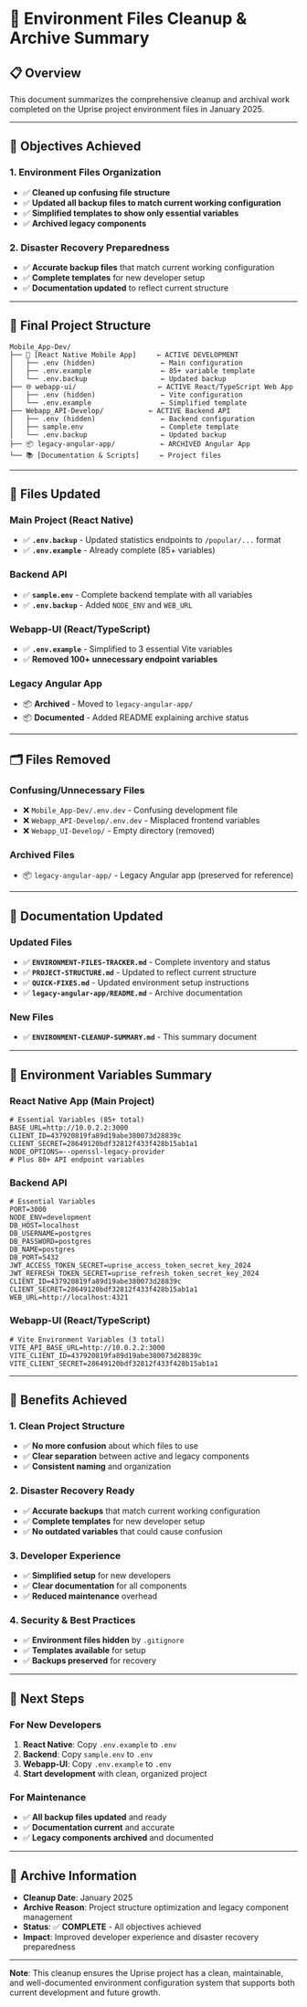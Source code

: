 # 🧹 Environment Files Cleanup & Archive Summary

## 📋 **Overview**
This document summarizes the comprehensive cleanup and archival work completed on the Uprise project environment files in January 2025.

---

## 🎯 **Objectives Achieved**

### **1. Environment Files Organization**
- ✅ **Cleaned up confusing file structure**
- ✅ **Updated all backup files to match current working configuration**
- ✅ **Simplified templates to show only essential variables**
- ✅ **Archived legacy components**

### **2. Disaster Recovery Preparedness**
- ✅ **Accurate backup files** that match current working configuration
- ✅ **Complete templates** for new developer setup
- ✅ **Documentation updated** to reflect current structure

---

## 📁 **Final Project Structure**

```
Mobile_App-Dev/
├── 📱 [React Native Mobile App]     ← ACTIVE DEVELOPMENT
│   ├── .env (hidden)                ← Main configuration
│   ├── .env.example                 ← 85+ variable template
│   └── .env.backup                  ← Updated backup
├── 🌐 webapp-ui/                    ← ACTIVE React/TypeScript Web App
│   ├── .env (hidden)                ← Vite configuration
│   └── .env.example                 ← Simplified template
├── Webapp_API-Develop/           ← ACTIVE Backend API
│   ├── .env (hidden)                ← Backend configuration
│   ├── sample.env                   ← Complete template
│   └── .env.backup                  ← Updated backup
├── 📦 legacy-angular-app/           ← ARCHIVED Angular App
└── 📚 [Documentation & Scripts]     ← Project files
```

---

## 🔄 **Files Updated**

### **Main Project (React Native)**
- ✅ **`.env.backup`** - Updated statistics endpoints to `/popular/...` format
- ✅ **`.env.example`** - Already complete (85+ variables)

### **Backend API**
- ✅ **`sample.env`** - Complete backend template with all variables
- ✅ **`.env.backup`** - Added `NODE_ENV` and `WEB_URL`

### **Webapp-UI (React/TypeScript)**
- ✅ **`.env.example`** - Simplified to 3 essential Vite variables
- ✅ **Removed 100+ unnecessary endpoint variables**

### **Legacy Angular App**
- 📦 **Archived** - Moved to `legacy-angular-app/`
- 📦 **Documented** - Added README explaining archive status

---

## 🗂️ **Files Removed**

### **Confusing/Unnecessary Files**
- ❌ `Mobile_App-Dev/.env.dev` - Confusing development file
- ❌ `Webapp_API-Develop/.env.dev` - Misplaced frontend variables
- ❌ `Webapp_UI-Develop/` - Empty directory (removed)

### **Archived Files**
- 📦 `legacy-angular-app/` - Legacy Angular app (preserved for reference)

---

## 📝 **Documentation Updated**

### **Updated Files**
- ✅ **`ENVIRONMENT-FILES-TRACKER.md`** - Complete inventory and status
- ✅ **`PROJECT-STRUCTURE.md`** - Updated to reflect current structure
- ✅ **`QUICK-FIXES.md`** - Updated environment setup instructions
- ✅ **`legacy-angular-app/README.md`** - Archive documentation

### **New Files**
- ✅ **`ENVIRONMENT-CLEANUP-SUMMARY.md`** - This summary document

---

## 🔧 **Environment Variables Summary**

### **React Native App (Main Project)**
```env
# Essential Variables (85+ total)
BASE_URL=http://10.0.2.2:3000
CLIENT_ID=437920819fa89d19abe380073d28839c
CLIENT_SECRET=28649120bdf32812f433f428b15ab1a1
NODE_OPTIONS=--openssl-legacy-provider
# Plus 80+ API endpoint variables
```

### **Backend API**
```env
# Essential Variables
PORT=3000
NODE_ENV=development
DB_HOST=localhost
DB_USERNAME=postgres
DB_PASSWORD=postgres
DB_NAME=postgres
DB_PORT=5432
JWT_ACCESS_TOKEN_SECRET=uprise_access_token_secret_key_2024
JWT_REFRESH_TOKEN_SECRET=uprise_refresh_token_secret_key_2024
CLIENT_ID=437920819fa89d19abe380073d28839c
CLIENT_SECRET=28649120bdf32812f433f428b15ab1a1
WEB_URL=http://localhost:4321
```

### **Webapp-UI (React/TypeScript)**
```env
# Vite Environment Variables (3 total)
VITE_API_BASE_URL=http://10.0.2.2:3000
VITE_CLIENT_ID=437920819fa89d19abe380073d28839c
VITE_CLIENT_SECRET=28649120bdf32812f433f428b15ab1a1
```

---

## 🎉 **Benefits Achieved**

### **1. Clean Project Structure**
- ✅ **No more confusion** about which files to use
- ✅ **Clear separation** between active and legacy components
- ✅ **Consistent naming** and organization

### **2. Disaster Recovery Ready**
- ✅ **Accurate backups** that match current working configuration
- ✅ **Complete templates** for new developer setup
- ✅ **No outdated variables** that could cause confusion

### **3. Developer Experience**
- ✅ **Simplified setup** for new developers
- ✅ **Clear documentation** for all components
- ✅ **Reduced maintenance** overhead

### **4. Security & Best Practices**
- ✅ **Environment files hidden** by `.gitignore`
- ✅ **Templates available** for setup
- ✅ **Backups preserved** for recovery

---

## 🚀 **Next Steps**

### **For New Developers**
1. **React Native**: Copy `.env.example` to `.env`
2. **Backend**: Copy `sample.env` to `.env`
3. **Webapp-UI**: Copy `.env.example` to `.env`
4. **Start development** with clean, organized project

### **For Maintenance**
- ✅ **All backup files updated** and ready
- ✅ **Documentation current** and accurate
- ✅ **Legacy components archived** and documented

---

## 📅 **Archive Information**

- **Cleanup Date**: January 2025
- **Archive Reason**: Project structure optimization and legacy component management
- **Status**: ✅ **COMPLETE** - All objectives achieved
- **Impact**: Improved developer experience and disaster recovery preparedness

---

**Note**: This cleanup ensures the Uprise project has a clean, maintainable, and well-documented environment configuration system that supports both current development and future growth. 